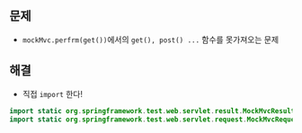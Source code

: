 ## 문제
- `mockMvc.perfrm(get())`에서의 `get(), post() ...` 함수를 못가져오는 문제

## 해결 
- 직접 `import` 한다!

```java
import static org.springframework.test.web.servlet.result.MockMvcResultMatchers.*;
import static org.springframework.test.web.servlet.request.MockMvcRequestBuilders.*;
```
